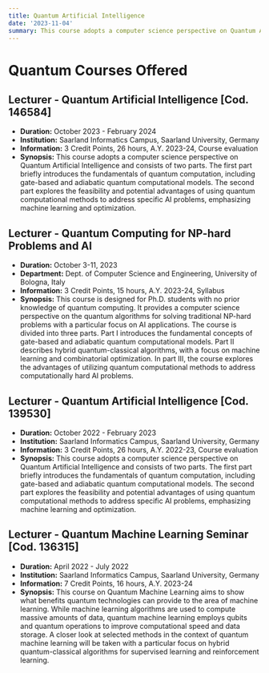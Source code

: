 ```yaml
---
title: Quantum Artificial Intelligence
date: '2023-11-04'
summary: This course adopts a computer science perspective on Quantum Artificial Intelligence and is intended for Master's students with no prior knowledge of quantum mechanics or quantum computing.
---
```


# Quantum Courses Offered

## Lecturer - Quantum Artificial Intelligence [Cod. 146584]
- **Duration:** October 2023 - February 2024
- **Institution:** Saarland Informatics Campus, Saarland University, Germany
- **Information:** 3 Credit Points, 26 hours, A.Y. 2023-24, Course evaluation
- **Synopsis:** This course adopts a computer science perspective on Quantum Artificial Intelligence and consists of two parts. The first part briefly introduces the fundamentals of quantum computation, including gate-based and adiabatic quantum computational models. The second part explores the feasibility and potential advantages of using quantum computational methods to address specific AI problems, emphasizing machine learning and optimization.

## Lecturer - Quantum Computing for NP-hard Problems and AI
- **Duration:** October 3-11, 2023
- **Department:** Dept. of Computer Science and Engineering, University of Bologna, Italy
- **Information:** 3 Credit Points, 15 hours, A.Y. 2023-24, Syllabus
- **Synopsis:** This course is designed for Ph.D. students with no prior knowledge of quantum computing. It provides a computer science perspective on the quantum algorithms for solving traditional NP-hard problems with a particular focus on AI applications. The course is divided into three parts. Part I introduces the fundamental concepts of gate-based and adiabatic quantum computational models. Part II describes hybrid quantum-classical algorithms, with a focus on machine learning and combinatorial optimization. In part III, the course explores the advantages of utilizing quantum computational methods to address computationally hard AI problems.

## Lecturer - Quantum Artificial Intelligence [Cod. 139530]
- **Duration:** October 2022 - February 2023
- **Institution:** Saarland Informatics Campus, Saarland University, Germany
- **Information:** 3 Credit Points, 26 hours, A.Y. 2022-23, Course evaluation
- **Synopsis:** This course adopts a computer science perspective on Quantum Artificial Intelligence and consists of two parts. The first part briefly introduces the fundamentals of quantum computation, including gate-based and adiabatic quantum computational models. The second part explores the feasibility and potential advantages of using quantum computational methods to address specific AI problems, emphasizing machine learning and optimization.

## Lecturer - Quantum Machine Learning Seminar [Cod. 136315]
- **Duration:** April 2022 - July 2022
- **Institution:** Saarland Informatics Campus, Saarland University, Germany
- **Information:** 7 Credit Points, 16 hours, A.Y. 2023-24
- **Synopsis:** This course on Quantum Machine Learning aims to show what benefits quantum technologies can provide to the area of machine learning. While machine learning algorithms are used to compute massive amounts of data, quantum machine learning employs qubits and quantum operations to improve computational speed and data storage. A closer look at selected methods in the context of quantum machine learning will be taken with a particular focus on hybrid quantum-classical algorithms for supervised learning and reinforcement learning.


<!-- 

```python
from IPython.core.display import Image
Image('https://www.python.org/static/community_logos/python-logo-master-v3-TM-flattened.png')
```

    
![png](output_1_0.png)
    

```python
print("Welcome to Academic!")
```

    Welcome to Academic!

## Organize your notebooks

Place the notebooks that you would like to publish in a `notebooks` folder at the root of your website.

## Import the notebooks into your site

```bash
pipx install academic
academic import 'notebooks/**.ipynb' content/post/ --verbose
```

The notebooks will be published to the folder you specify above. In this case, they will be published to your `content/post/` folder. -->
